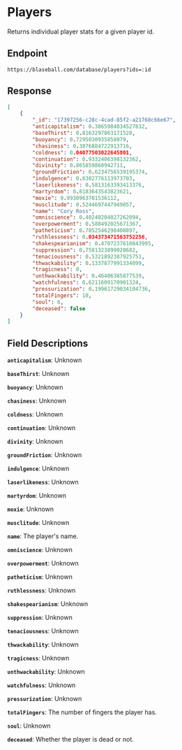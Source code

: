 # Players 

Returns individual player stats for a given player id.

## Endpoint

`https://blaseball.com/database/players?ids=:id`

## Response

```json
[
    {
        "_id": "17397256-c28c-4cad-85f2-a21768c66e67",
        "anticapitalism": 0.3865984034527832,
        "baseThirst": 0.8163297863171528,
        "buoyancy": 0.7295030935858079,
        "chasiness": 0.3876884722913716,
        "coldness": 0.04077503022645801,
        "continuation": 0.9332406398132362,
        "divinity": 0.865859860942711,
        "groundFriction": 0.6234756539195374,
        "indulgence": 0.6302776113973703,
        "laserlikeness": 0.5813163393413376,
        "martyrdom": 0.8183643543823621,
        "moxie": 0.9930963701536112,
        "musclitude": 0.5244697447949057,
        "name": "Cory Ross",
        "omniscience": 0.40240204027262094,
        "overpowerment": 0.588492025671367,
        "patheticism": 0.7852546298408897,
        "ruthlessness": 0.034373471563752256,
        "shakespearianism": 0.4707237610843995,
        "suppression": 0.7581323899020682,
        "tenaciousness": 0.5321892387925751,
        "thwackability": 0.1337877991334099,
        "tragicness": 0,
        "unthwackability": 0.46406385877539,
        "watchfulness": 0.6211609170901324,
        "pressurization": 0.19961729034104736,
        "totalFingers": 10,
        "soul": 6,
        "deceased": false
    }
]
```

## Field Descriptions

**`anticapitalism`**: Unknown

**`baseThirst`**: Unknown

**`buoyancy`**: Unknown

**`chasiness`**: Unknown

**`coldness`**: Unknown

**`continuation`**: Unknown

**`divinity`**: Unknown

**`groundFriction`**: Unknown

**`indulgence`**: Unknown

**`laserlikeness`**: Unknown

**`martyrdom`**: Unknown

**`moxie`**: Unknown

**`musclitude`**: Unknown

**`name`**: The player's name.

**`omniscience`**: Unknown

**`overpowerment`**: Unknown

**`patheticism`**: Unknown

**`ruthlessness`**: Unknown

**`shakespearianism`**: Unknown

**`suppression`**: Unknown

**`tenaciousness`**: Unknown

**`thwackability`**: Unknown

**`tragicness`**: Unknown

**`unthwackability`**: Unknown

**`watchfulness`**: Unknown

**`pressurization`**: Unknown

**`totalFingers`**: The number of fingers the player has.

**`soul`**: Unknown

**`deceased`**: Whether the player is dead or not.